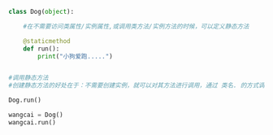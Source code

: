 
<BlogInfo id="743" title="16.静态方法" author="白日梦想猿" pv=0 read_times=0 pre_cost_time=0分11秒 category="面向对象的特性" tag_list="['面向对象的特性']" create_time="2020.03.09 15:15:44" update_time="2020.08.13 16:12:50" />

```python
class Dog(object):

    #在不需要访问类属性/实例属性,或调用类方法/实例方法的时候，可以定义静态方法

    @staticmethod
    def run():
        print("小狗爱跑.....")


#调用静态方法
#创建静态方法的好处在于：不需要创建实例，就可以对其方法进行调用，通过 类名. 的方式调用

Dog.run()

wangcai = Dog()
wangcai.run()
```
